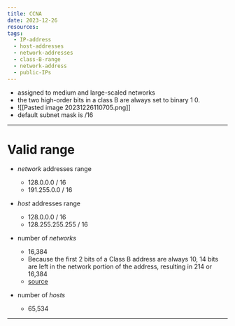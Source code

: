 ```yaml
---
title: CCNA
date: 2023-12-26
resources: 
tags:
  - IP-address
  - host-addresses
  - network-addresses
  - class-B-range
  - network-address
  - public-IPs
---
```

- assigned to medium and large-scaled networks
- the two high-order bits in a class B are always set to binary 1 0.
- ![[Pasted image 20231226110705.png]]
- default subnet mask is /16

---
# Valid range

- *network* addresses range
	- 128.0.0.0 / 16
	- 191.255.0.0 / 16
- *host* addresses range
	- 128.0.0.0 / 16
	- 128.255.255.255 / 16

- number of *networks*
	- 16,384
	- Because the first 2 bits of a Class B address are always 10, 14 bits are left in the network portion of the address, resulting in 214 or 16,384
	- [source](https://www.ciscopress.com/articles/article.asp?p=330807&seqNum=2#:~:text=Because%20the%20first%202%20bits%20of%20a%20Class%20B%20address%20are%20always%2010%2C%2014%20bits%20are%20left%20in%20the%20network%20portion%20of%20the%20address%2C%20resulting%20in%20214%20or%2016%2C384)
- number of *hosts*
	- 65,534

---